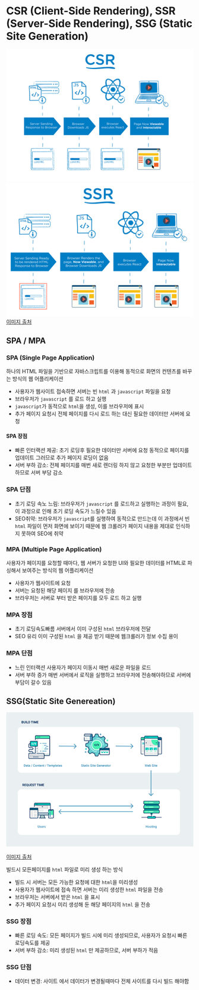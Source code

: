# CSR (Client-Side Rendering), SSR (Server-Side Rendering), SSG (Static Site Generation)


![CSR](../images/csr.png)
![alt text](../images/ssr.png)
[이미지 출처](https://tech.weperson.com/wedev/frontend/csr-ssr-spa-mpa-pwa/#csr-client-side-rendering-vs-ssr-server-side-rendering)


## SPA / MPA

### SPA (Single Page Application)

하나의 HTML 파일을 기반으로 자바스크립트를 이용해 동적으로 화면의 컨텐츠를 바꾸는 방식의 웹 어플리케이션

- 사용자가 웹사이트 접속하면 서버는 빈 `html` 과 `javascript` 파일을 요청
- 브라우저가 `javascript` 를 로드 하고 실행
- `javascript`가 동적으로 `html`을 생성, 이를 브라우저에 표시
- 추가 페이지 요청시 전체 페이지를 다시 로드 하는 대신 필요한 데이터만 서버에 요청

#### SPA 장점

- 빠른 인터랙션 제공: 초기 로딩후 필요한 데이터만 서버에 요청 동적으로 페이지를 업데이트 그러므로 추가 페이지 로딩이 없음
- 서버 부하 감소: 전체 페이지를 매번 새로 렌더링 하지 않고 요청한 부분만 업데이트 하므로 서버 부담 감소

### SPA 단점

- 초기 로딩 속노 느림: 브라우저가 `javascript` 를 로드하고 실행하는 과정이 필요, 이 과정으로 인해 초기 로딩 속도가 느릴수 있음
- SEO취약: 브라우저가 `javascript`를 실행하여 동적으로 만드는데 이 과정에서 빈 `html` 파일이 먼저 화면에 보이기 때문에 웹 크롤러가 페이지 내용을 제대로 인식하지 못하여 SEO에 취약

### MPA (Multiple Page Application)

사용자가 페이지를 요청할 때마다, 웹 서버가 요청한 UI와 필요한 데이터를 HTML로 파싱해서 보여주는 방식의 웹 어플리케이션

- 사용자가 웹사이트에 요청
- 서버는 요청된 해당 페이지 를 브라우저에 전송
- 브라우저는 서버로 부터 받은 페이지를 모두 로드 하고 실행

### MPA 장점

- 초기 로딩속도빠름 서버에서 이미 구성된 `html` 브라우저에 전달
- SEO 유리 이미 구성된 `html` 을 제공 받기 때문에 웹크롤러가 정보 수집 용이

### MPA 단점

- 느린 인터랙션 사용자가 페이지 이동시 매번 새로운 파일을 로드
- 서버 부하 증가 매번 서버에서 로직을 실행하고 브라우저에 전송해야하므로 서버에 부담이 갈수 있음

## SSG(Static Site Genereation)

![alt text](../images/ssg.png)

[이미지 출처](https://yong-nyong.tistory.com/)

빌드시 모든페이지를 `html` 파일로 미리 생성 하는 방식

- 빌드 시 서버는 모든 가능한 요청에 대한 `html`을 미리생성
- 사용자가 웹사이트에 접속 하면 서버는 미리 생성한 `html` 파일을 전송
- 브라우저는 서버에서 받은 `html` 을 표시
- 추가 페이지 요청시 미리 생성해 둔 해당 페이지의 `html` 을 전송

### SSG 장점

- 빠른 로딩 속도: 모든 페이지가 빌드 시에 미리 생성되므로, 사용자가 요청시 빠른 로딩속도를 제공
- 서버 부하 감소: 미리 생성된 `html` 만 제공하므로, 서버 부하가 적음

### SSG 단점

- 데이터 변경: 사이트 에서 데이터가 변경될때마다 전체 사이트를 다시 빌드 해야함
